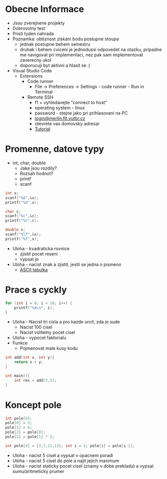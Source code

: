 # Obecne Informace
* Jsou zverejnene projekty
* Dobrovolny test
* Pristi tyden nahrada
* Poznamka: obtiznost ziskani bodu postupne stoupa
    * jednak postupne behem semestru
    * druhak i behem cviceni 
        je jednodussi odpovedet na otazku, pripadne me navigovat pri implementaci, nez pak sam implementovat zaverecny ukol
    * doporucuji byt aktivni a hlasit se :)
* Visual Studio Code
    * Extensions
        * Code runner
            * File -> Preferences -> Settings - code runner - Run in Terminal
        * Remote SSH
            * f1 + vyhledavejte "connect to host"
            * operating system - linux
            * password - stejne jako pri prihlasovani na PC
            * login@merlin.fit.vutbr.cz
            * otevrete vas domovsky adresar
            * [Tutorial](https://code.visualstudio.com/docs/remote/ssh#_installation)

# Promenne, datove typy
* int, char, double
    * Jake jsou rozdily?
    * Rozsah hodnot?
    * printf 
    * scanf
```c
int x;
scanf("%d",&x);
printf("%d",x);

char c;
scanf("%c",&c);
printf("%c",c);

double x;
scanf("%lf",&x);
printf("%f",x);
```
* Uloha - kvadraticka rovnice
    * zjistit pocet reseni
    * vypsat je
* Uloha - nacist znak a zjistit, jestli se jedna o pismeno
    * [ASCII tabulka](https://upload.wikimedia.org/wikipedia/commons/thumb/1/1b/ASCII-Table-wide.svg/2560px-ASCII-Table-wide.svg.png)

# Prace s cyckly
```c
for (int i = 0; i < 10; i++) {
    printf("%d\n", i);
}
```

* Uloha - Nacist tri cisla a pro kazde urcit, zda je sude
    * Nacist 100 cisel
    * Nacist volitelny pocet cisel
* Uloha - vypocet faktorialu
* Funkce
    * Pojmenovat male kusy kodu
```c
int add(int x, int y){
    return x + y;
}

int main(){
    int res = add(3,5);
}
```

# Koncept pole
```c
int pole[4]; 
pole[0] = 5; 
pole[1] = 6; 
pole[2] = pole[0]; 
pole[3] = pole[1] * 2;
```

```c
int pole[4] = {3,7,11,13}; int i = 2; pole[i] = pole[i-1];
```
* Uloha - nacist 5 cisel a vypsat v opacnem poradi
* Uloha - nacist 5 cisel do pole a najit jejich maximum
* Uloha - nacist staticky pocet cisel (znamy v dobe prekladu) a vypsat sumu/aritmeticky prumer
